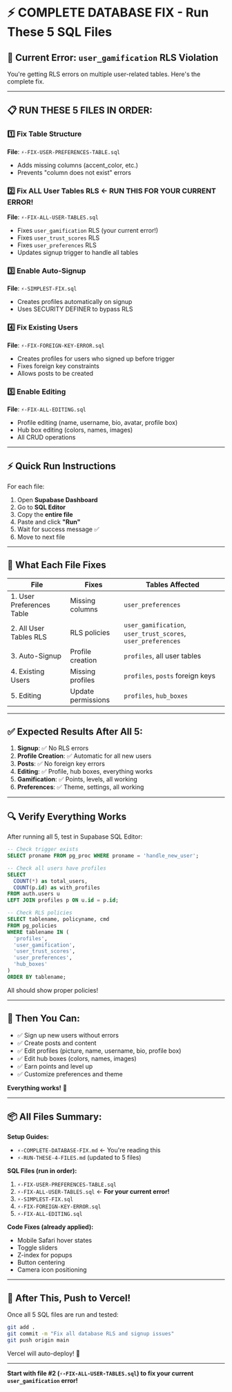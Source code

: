 # ⚡ COMPLETE DATABASE FIX - Run These 5 SQL Files

## 🚨 Current Error: `user_gamification` RLS Violation

You're getting RLS errors on multiple user-related tables. Here's the complete fix.

---

## 📋 **RUN THESE 5 FILES IN ORDER:**

### **1️⃣ Fix Table Structure**
**File**: `⚡-FIX-USER-PREFERENCES-TABLE.sql`
- Adds missing columns (accent_color, etc.)
- Prevents "column does not exist" errors

### **2️⃣ Fix ALL User Tables RLS** ← **RUN THIS FOR YOUR CURRENT ERROR!**
**File**: `⚡-FIX-ALL-USER-TABLES.sql`
- Fixes `user_gamification` RLS (your current error!)
- Fixes `user_trust_scores` RLS
- Fixes `user_preferences` RLS
- Updates signup trigger to handle all tables

### **3️⃣ Enable Auto-Signup**
**File**: `⚡-SIMPLEST-FIX.sql`
- Creates profiles automatically on signup
- Uses SECURITY DEFINER to bypass RLS

### **4️⃣ Fix Existing Users**
**File**: `⚡-FIX-FOREIGN-KEY-ERROR.sql`
- Creates profiles for users who signed up before trigger
- Fixes foreign key constraints
- Allows posts to be created

### **5️⃣ Enable Editing**
**File**: `⚡-FIX-ALL-EDITING.sql`
- Profile editing (name, username, bio, avatar, profile box)
- Hub box editing (colors, names, images)
- All CRUD operations

---

## ⚡ **Quick Run Instructions**

For each file:
1. Open **Supabase Dashboard**
2. Go to **SQL Editor**
3. Copy the **entire file**
4. Paste and click **"Run"**
5. Wait for success message ✅
6. Move to next file

---

## 🎯 **What Each File Fixes**

| File | Fixes | Tables Affected |
|------|-------|----------------|
| 1. User Preferences Table | Missing columns | `user_preferences` |
| 2. All User Tables RLS | RLS policies | `user_gamification`, `user_trust_scores`, `user_preferences` |
| 3. Auto-Signup | Profile creation | `profiles`, all user tables |
| 4. Existing Users | Missing profiles | `profiles`, `posts` foreign keys |
| 5. Editing | Update permissions | `profiles`, `hub_boxes` |

---

## ✅ **Expected Results After All 5:**

1. **Signup**: ✅ No RLS errors
2. **Profile Creation**: ✅ Automatic for all new users
3. **Posts**: ✅ No foreign key errors
4. **Editing**: ✅ Profile, hub boxes, everything works
5. **Gamification**: ✅ Points, levels, all working
6. **Preferences**: ✅ Theme, settings, all working

---

## 🔍 **Verify Everything Works**

After running all 5, test in Supabase SQL Editor:

```sql
-- Check trigger exists
SELECT proname FROM pg_proc WHERE proname = 'handle_new_user';

-- Check all users have profiles
SELECT 
  COUNT(*) as total_users,
  COUNT(p.id) as with_profiles
FROM auth.users u
LEFT JOIN profiles p ON u.id = p.id;

-- Check RLS policies
SELECT tablename, policyname, cmd 
FROM pg_policies 
WHERE tablename IN (
  'profiles',
  'user_gamification',
  'user_trust_scores',
  'user_preferences',
  'hub_boxes'
)
ORDER BY tablename;
```

All should show proper policies!

---

## 🎉 **Then You Can:**

- ✅ Sign up new users without errors
- ✅ Create posts and content
- ✅ Edit profiles (picture, name, username, bio, profile box)
- ✅ Edit hub boxes (colors, names, images)
- ✅ Earn points and level up
- ✅ Customize preferences and theme

**Everything works!** 🚀

---

## 📦 **All Files Summary:**

**Setup Guides:**
- `⚡-COMPLETE-DATABASE-FIX.md` ← You're reading this
- `⚡-RUN-THESE-4-FILES.md` (updated to 5 files)

**SQL Files (run in order):**
1. `⚡-FIX-USER-PREFERENCES-TABLE.sql`
2. `⚡-FIX-ALL-USER-TABLES.sql` ← **For your current error!**
3. `⚡-SIMPLEST-FIX.sql`
4. `⚡-FIX-FOREIGN-KEY-ERROR.sql`
5. `⚡-FIX-ALL-EDITING.sql`

**Code Fixes (already applied):**
- Mobile Safari hover states
- Toggle sliders
- Z-index for popups
- Button centering
- Camera icon positioning

---

## 🚀 **After This, Push to Vercel!**

Once all 5 SQL files are run and tested:

```bash
git add .
git commit -m "Fix all database RLS and signup issues"
git push origin main
```

Vercel will auto-deploy! 🎉

---

**Start with file #2 (`⚡-FIX-ALL-USER-TABLES.sql`) to fix your current `user_gamification` error!**

